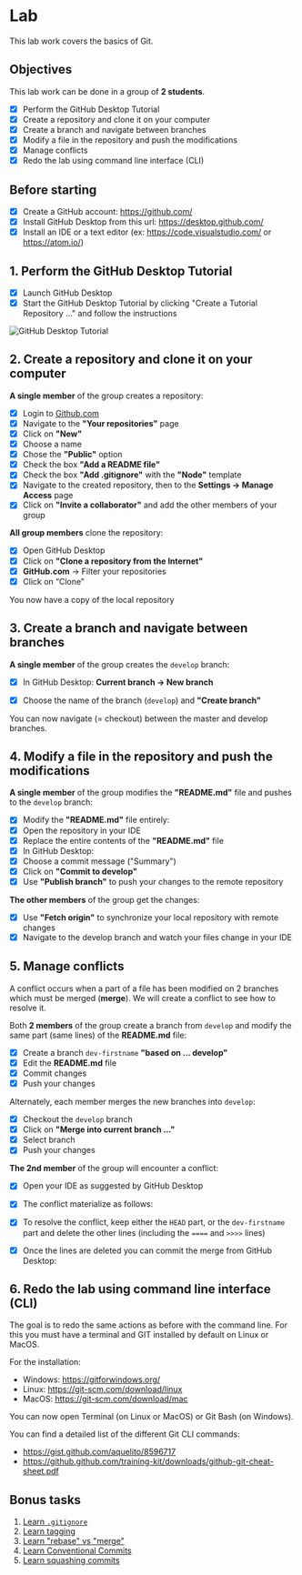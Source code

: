 # Lab

This lab work covers the basics of Git.

## Objectives

This lab work can be done in a group of **2 students**.

- [x] Perform the GitHub Desktop Tutorial
- [x] Create a repository and clone it on your computer
- [x] Create a branch and navigate between branches
- [x] Modify a file in the repository and push the modifications
- [x] Manage conflicts
- [x] Redo the lab using command line interface (CLI)

## Before starting

- [x] Create a GitHub account: https://github.com/
- [x] Install GitHub Desktop from this url: https://desktop.github.com/
- [x] Install an IDE or a text editor (ex: https://code.visualstudio.com/ or https://atom.io/)

## 1. Perform the GitHub Desktop Tutorial

- [x] Launch GitHub Desktop
- [x] Start the GitHub Desktop Tutorial by clicking "Create a Tutorial Repository ..." and follow the instructions

![GitHub Desktop Tutorial](image/github-tutorial.png)

## 2. Create a repository and clone it on your computer

**A single member** of the group creates a repository:

- [x] Login to [Github.com](https://github.com/)
- [x] Navigate to the **"Your repositories"** page
- [x] Click on **"New"**
- [x] Choose a name
- [x] Chose the **"Public"** option
- [x] Check the box **"Add a README file"**
- [x] Check the box **"Add .gitignore"** with the **"Node"** template
- [x] Navigate to the created repository, then to the **Settings → Manage Access** page
- [x] Click on **"Invite a collaborator"** and add the other members of your group

**All group members** clone the repository:

- [x] Open GitHub Desktop
- [x] Click on **"Clone a repository from the Internet"**
- [x] **GitHub.com** → Filter your repositories
- [x] Click on “Clone”

You now have a copy of the local repository

## 3. Create a branch and navigate between branches

**A single member** of the group creates the `develop` branch:

- [x] In GitHub Desktop: **Current branch → New branch**

- [x] Choose the name of the branch (`develop`) and **"Create branch"**

You can now navigate (= checkout) between the master and develop branches.

## 4. Modify a file in the repository and push the modifications

**A single member** of the group modifies the **"README.md"** file and pushes to the `develop` branch:

- [x] Modify the **"README.md"** file entirely:
- [x] Open the repository in your IDE
- [x] Replace the entire contents of the **"README.md"** file
- [x] In GitHub Desktop:
- [x] Choose a commit message ("Summary")
- [x] Click on **"Commit to develop"**
- [x] Use **"Publish branch"** to push your changes to the remote repository

**The other members** of the group get the changes:

- [x] Use **"Fetch origin"** to synchronize your local repository with remote changes
- [x] Navigate to the develop branch and watch your files change in your IDE

## 5. Manage conflicts

A conflict occurs when a part of a file has been modified on 2 branches which must be merged (**merge**). We will create a conflict to see how to resolve it.

Both **2 members** of the group create a branch from `develop` and modify the same part (same lines) of the **README.md** file:

- [x] Create a branch `dev-firstname` **"based on ... develop"**
- [x] Edit the **README.md** file
- [x] Commit changes
- [x] Push your changes

Alternately, each member merges the new branches into `develop`:

- [x] Checkout the `develop` branch
- [x] Click on **"Merge into current branch ..."**
- [x] Select branch
- [x] Push your changes

**The 2nd member** of the group will encounter a conflict:

- [x] Open your IDE as suggested by GitHub Desktop
- [x] The conflict materialize as follows:

- [x] To resolve the conflict, keep either the `HEAD` part, or the `dev-firstname` part and delete the other lines (including the `====` and `>>>>` lines)
- [x] Once the lines are deleted you can commit the merge from GitHub Desktop:

## 6. Redo the lab using command line interface (CLI)

The goal is to redo the same actions as before with the command line.
For this you must have a terminal and GIT installed by default on Linux or MacOS.

For the installation:

- Windows: https://gitforwindows.org/
- Linux: https://git-scm.com/download/linux
- MacOS: https://git-scm.com/download/mac

You can now open Terminal (on Linux or MacOS) or Git Bash (on Windows).

You can find a detailed list of the different Git CLI commands:

- https://gist.github.com/aquelito/8596717
- https://github.github.com/training-kit/downloads/github-git-cheat-sheet.pdf

## Bonus tasks

1. [Learn `.gitignore`](https://git-scm.com/docs/gitignore)
2. [Learn tagging](https://git-scm.com/book/en/v2/Git-Basics-Tagging)
3. [Learn "rebase" vs "merge"](https://medium.datadriveninvestor.com/git-rebase-vs-merge-cc5199edd77c)
4. [Learn Conventional Commits](https://www.conventionalcommits.org/en/v1.0.0-beta.2/)
5. [Learn squashing commits](https://medium.com/the-mighty-programmer/squashing-git-commits-4b53fe1c138e)
